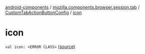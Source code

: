 [android-components](../../index.md) / [mozilla.components.browser.session.tab](../index.md) / [CustomTabActionButtonConfig](index.md) / [icon](./icon.md)

# icon

`val icon: <ERROR CLASS>` [(source)](https://github.com/mozilla-mobile/android-components/blob/master/components/browser/session/src/main/java/mozilla/components/browser/session/tab/CustomTabConfig.kt#L46)